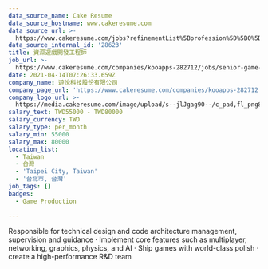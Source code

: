 ```yaml
---
data_source_name: Cake Resume
data_source_hostname: www.cakeresume.com
data_source_url: >-
  https://www.cakeresume.com/jobs?refinementList%5Bprofession%5D%5B0%5D=game-production&range%5Bsalary_range%5D%5Bmin%5D=1000000
data_source_internal_id: '28623'
title: 資深遊戲開發工程師
job_url: >-
  https://www.cakeresume.com/companies/kooapps-282712/jobs/senior-game-programmer
date: 2021-04-14T07:26:33.659Z
company_name: 遊悅科技股份有限公司
company_page_url: 'https://www.cakeresume.com/companies/kooapps-282712'
company_logo_url: >-
  https://media.cakeresume.com/image/upload/s--jlJgag9O--/c_pad,fl_png8,h_200,w_200/v1616486286/ht2zajoktt2cymuxew48.png
salary_text: TWD55000 - TWD80000
salary_currency: TWD
salary_type: per_month
salary_min: 55000
salary_max: 80000
location_list:
  - Taiwan
  - 台灣
  - 'Taipei City, Taiwan'
  - '台北市, 台灣'
job_tags: []
badges:
  - Game Production

---
```


Responsible for technical design and code architecture management, supervision and guidance · Implement core features such as multiplayer, networking, graphics, physics, and AI · Ship games with world-class polish · create a high-performance R&D team